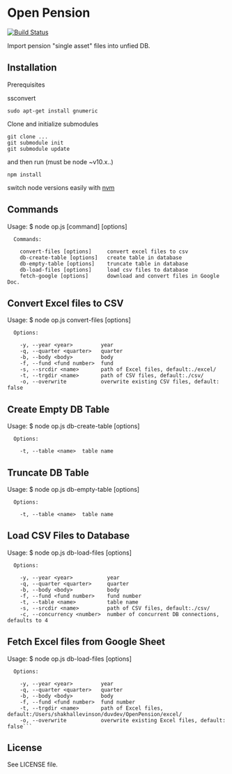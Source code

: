 # Open Pension
[![Build Status](https://travis-ci.org/hasadna/OpenPension.png?branch=master)](https://travis-ci.org/hasadna/OpenPension)

Import pension "single asset" files into unfied DB.


## Installation

Prerequisites

ssconvert
```shell
sudo apt-get install gnumeric
```

Clone and initialize submodules
```shell
git clone ...
git submodule init
git submodule update
```
and then run (must be node ~v10.x..)
```shell
npm install
```
switch node versions easily with [nvm](https://github.com/creationix/nvm)

    
## Commands

Usage:
$ node op.js [command] [options]

```
  Commands:

    convert-files [options]     convert excel files to csv
    db-create-table [options]   create table in database
    db-empty-table [options]    truncate table in database
    db-load-files [options]     load csv files to database
    fetch-google [options]      download and convert files in Google Doc.
```

## Convert Excel files to CSV

Usage:
$ node op.js convert-files [options]

```
  Options:

    -y, --year <year>         year
    -q, --quarter <quarter>   quarter
    -b, --body <body>         body
    -f, --fund <fund number>  fund
    -s, --srcdir <name>       path of Excel files, default:./excel/
    -t, --trgdir <name>       path of CSV files, default:./csv/
    -o, --overwrite           overwrite existing CSV files, default: false
```

## Create Empty DB Table

Usage:
$ node op.js db-create-table [options]

```
  Options:

    -t, --table <name>  table name
```

## Truncate DB Table

Usage:
$ node op.js db-empty-table [options]

```
  Options:

    -t, --table <name>  table name
```

## Load CSV Files to Database

Usage:
$ node op.js db-load-files [options]

```
  Options:

    -y, --year <year>           year
    -q, --quarter <quarter>     quarter
    -b, --body <body>           body
    -f, --fund <fund number>    fund number
    -t, --table <name>          table name
    -s, --srcdir <name>         path of CSV files, default:./csv/
    -c, --concurrency <number>  number of concurrent DB connections, defaults to 4
```

## Fetch Excel files from Google Sheet

Usage:
$ node op.js db-load-files [options]

```
  Options:

    -y, --year <year>         year
    -q, --quarter <quarter>   quarter
    -b, --body <body>         body
    -f, --fund <fund number>  fund number
    -t, --trgdir <name>       path of Excel files, default:/Users/shakhallevinson/duvdev/OpenPension/excel/
    -o, --overwrite           overwrite existing Excel files, default: false```
```



## License

See LICENSE file.
